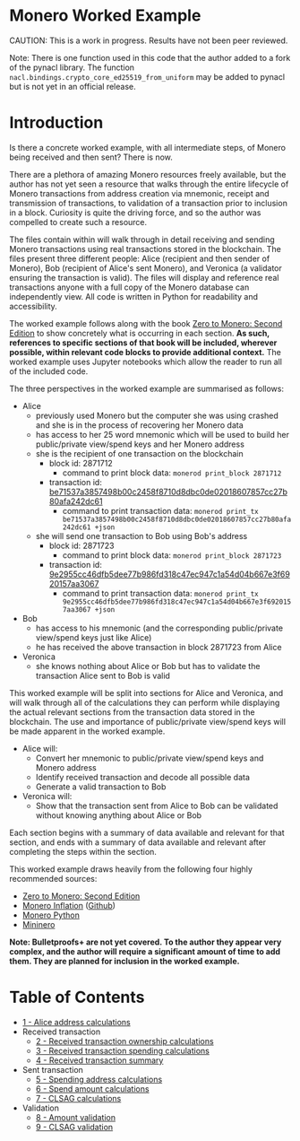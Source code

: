 # Monero Worked Example

CAUTION: This is a work in progress. Results have not been peer reviewed.

Note: There is one function used in this code that the author added to a fork of the pynacl library. The function `nacl.bindings.crypto_core_ed25519_from_uniform` may be added to pynacl but is not yet in an official release.


# Introduction

Is there a concrete worked example, with all intermediate steps, of Monero being received and then sent? There is now.

There are a plethora of amazing Monero resources freely available, but the author has not yet seen a resource that walks through the entire lifecycle of Monero transactions from address creation via mnemonic, receipt and transmission of transactions, to validation of a transaction prior to inclusion in a block. Curiosity is quite the driving force, and so the author was compelled to create such a resource.

The files contain within will walk through in detail receiving and sending Monero transactions using real transactions stored in the blockchain. The files present three different people: Alice (recipient and then sender of Monero), Bob (recipient of Alice's sent Monero), and Veronica (a validator ensuring the transaction is valid). The files will display and reference real transactions anyone with a full copy of the Monero database can independently view. All code is written in Python for readability and accessibility.

The worked example follows along with the book [Zero to Monero: Second Edition](https://www.getmonero.org/library/Zero-to-Monero-2-0-0.pdf) to show concretely what is occurring in each section. **As such, references to specific sections of that book will be included, wherever possible, within relevant code blocks to provide additional context.** The worked example uses Jupyter notebooks which allow the reader to run all of the included code.

The three perspectives in the worked example are summarised as follows:
* Alice
  * previously used Monero but the computer she was using crashed and she is in the process of recovering her Monero data
  * has access to her 25 word mnemonic which will be used to build her public/private view/spend keys and her Monero address
  * she is the recipient of one transaction on the blockchain
    * block id: 2871712 
      * command to print block data: `monerod print_block 2871712`
    * transaction id: [be71537a3857498b00c2458f8710d8dbc0de02018607857cc27b80afa242dc61](./worked_example/transactions/inbound/txn_be71.json) 
      * command to print transaction data: `monerod print_tx be71537a3857498b00c2458f8710d8dbc0de02018607857cc27b80afa242dc61 +json`
  * she will send one transaction to Bob using Bob's address
    * block id: 2871723
      * command to print block data: `monerod print_block 2871723`
    * transaction id: [9e2955cc46dfb5dee77b986fd318c47ec947c1a54d04b667e3f6920157aa3067](./worked_example/transactions/outbound/txn_9e29.json)
      * command to print transaction data: `monerod print_tx 9e2955cc46dfb5dee77b986fd318c47ec947c1a54d04b667e3f6920157aa3067 +json`
* Bob
  * has access to his mnemonic (and the corresponding public/private view/spend keys just like Alice)
  * he has received the above transaction in block 2871723 from Alice
* Veronica
  * she knows nothing about Alice or Bob but has to validate the transaction Alice sent to Bob is valid

This worked example will be split into sections for Alice and Veronica, and will walk through all of the calculations they can perform while displaying the actual relevant sections from the transaction data stored in the blockchain. The use and importance of public/private view/spend keys will be made apparent in the worked example.

* Alice will:
  * Convert her mnemonic to public/private view/spend keys and Monero address
  * Identify received transaction and decode all possible data
  * Generate a valid transaction to Bob
* Veronica will:
  * Show that the transaction sent from Alice to Bob can be validated without knowing anything about Alice or Bob

Each section begins with a summary of data available and relevant for that section, and ends with a summary of data available and relevant after completing the steps within the section.

This worked example draws heavily from the following four highly recommended sources:
* [Zero to Monero: Second Edition](https://www.getmonero.org/library/Zero-to-Monero-2-0-0.pdf)
* [Monero Inflation](https://moneroinflation.com/) ([Github](https://github.com/DangerousFreedom1984/monero_inflation_checker))
* [Monero Python](https://monero-python.readthedocs.io/en/latest/)
* [Mininero](https://github.com/monero-project/mininero)

**Note: Bulletproofs+ are not yet covered. To the author they appear very complex, and the author will require a significant amount of time to add them. They are planned for inclusion in the worked example.**

# Table of Contents
* [1 - Alice address calculations](./worked_example/alice/1_address_calculation.ipynb)
* Received transaction
    * [2 - Received transaction ownership calculations](./worked_example/alice/inbound_transaction/2_ownership_calculation.ipynb)
    * [3 - Received transaction spending calculations ](./worked_example/alice/inbound_transaction/3_received_data_calculations.ipynb)
    * [4 - Received transaction summary](./worked_example/alice/inbound_transaction/4_summary_of_input.ipynb)
* Sent transaction
    * [5 - Spending address calculations](./worked_example/alice/outbound_transaction/5_sending_address_calculations.ipynb)
    * [6 - Spend amount calculations](./worked_example/alice/outbound_transaction/6_spend_amount_calculations.ipynb)
    * [7 - CLSAG calculations](./worked_example/alice/outbound_transaction/7_clsag_calculations.ipynb)
* Validation
    * [8 - Amount validation](./worked_example/veronica/8_range_proof_calculation.ipynb)
    * [9 - CLSAG validation](./worked_example/veronica/9_clsag_validation.ipynb)